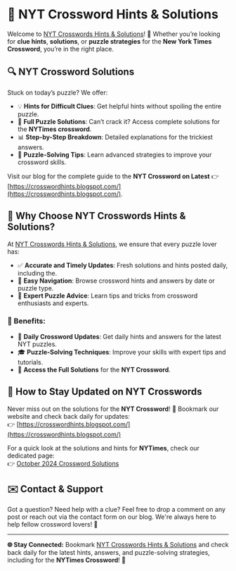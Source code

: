 
# 🧩 NYT Crossword Hints & Solutions

Welcome to [NYT Crosswords Hints & Solutions](https://crosswordhints.blogspot.com/)! 🧠 Whether you’re looking for **clue hints**, **solutions**, or **puzzle strategies** for the **New York Times Crossword**, you’re in the right place.

## 🔍 NYT Crossword Solutions

Stuck on today’s puzzle? We offer:

- 💡 **Hints for Difficult Clues**: Get helpful hints without spoiling the entire puzzle.
- 📝 **Full Puzzle Solutions**: Can’t crack it? Access complete solutions for the **NYTimes crossword**.
- 📊 **Step-by-Step Breakdown**: Detailed explanations for the trickiest answers.
- 🚀 **Puzzle-Solving Tips**: Learn advanced strategies to improve your crossword skills.

Visit our blog for the complete guide to the **NYT Crossword on Latest** 👉 [https://crosswordhints.blogspot.com/](https://crosswordhints.blogspot.com/).

## 🌟 Why Choose NYT Crosswords Hints & Solutions?

At [NYT Crosswords Hints & Solutions](https://crosswordhints.blogspot.com/), we ensure that every puzzle lover has:

- ✅ **Accurate and Timely Updates**: Fresh solutions and hints posted daily, including the.
- 🧭 **Easy Navigation**: Browse crossword hints and answers by date or puzzle type.
- 💼 **Expert Puzzle Advice**: Learn tips and tricks from crossword enthusiasts and experts.

### 🎯 Benefits:
- 🔔 **Daily Crossword Updates**: Get daily hints and answers for the latest NYT puzzles.
- 🎓 **Puzzle-Solving Techniques**: Improve your skills with expert tips and tutorials.
- 📅 **Access the Full Solutions** for the **NYT Crossword**.

## 📅 How to Stay Updated on NYT Crosswords

Never miss out on the solutions for the **NYT Crossword**! 📢 Bookmark our website and check back daily for updates:  
👉 [https://crosswordhints.blogspot.com/](https://crosswordhints.blogspot.com/)

For a quick look at the solutions and hints for **NYTimes**, check our dedicated page:  
👉 [October 2024 Crossword Solutions](https://crosswordhints.blogspot.com/)

## ✉️ Contact & Support

Got a question? Need help with a clue? Feel free to drop a comment on any post or reach out via the contact form on our blog. We're always here to help fellow crossword lovers! 📨

---


**🌐 Stay Connected:**
Bookmark [NYT Crosswords Hints & Solutions](https://crosswordhints.blogspot.com/) and check back daily for the latest hints, answers, and puzzle-solving strategies, including for the **NYTimes Crossword**! 🧩

